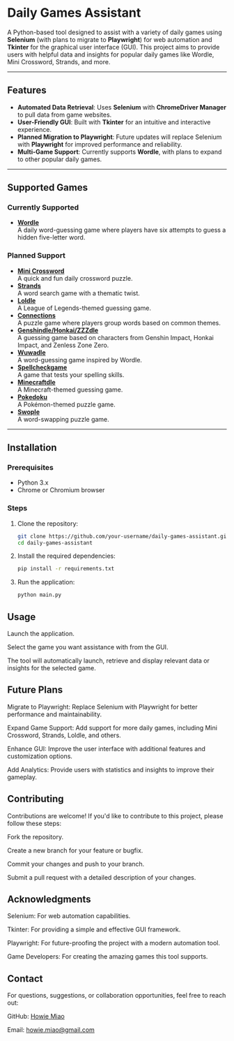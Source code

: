 # Daily Games Assistant

A Python-based tool designed to assist with a variety of daily games using **Selenium** (with plans to migrate to **Playwright**) for web automation and **Tkinter** for the graphical user interface (GUI). This project aims to provide users with helpful data and insights for popular daily games like Wordle, Mini Crossword, Strands, and more.

---

## Features

- **Automated Data Retrieval**: Uses **Selenium** with **ChromeDriver Manager** to pull data from game websites.
- **User-Friendly GUI**: Built with **Tkinter** for an intuitive and interactive experience.
- **Planned Migration to Playwright**: Future updates will replace Selenium with **Playwright** for improved performance and reliability.
- **Multi-Game Support**: Currently supports **Wordle**, with plans to expand to other popular daily games.

---

## Supported Games

### Currently Supported
- **[Wordle](https://www.nytimes.com/games/wordle/index.html)**  
  A daily word-guessing game where players have six attempts to guess a hidden five-letter word.

### Planned Support
- **[Mini Crossword](https://www.nytimes.com/crosswords/game/mini)**  
  A quick and fun daily crossword puzzle.
- **[Strands](https://www.nytimes.com/games/strands)**  
  A word search game with a thematic twist.
- **[Loldle](https://loldle.net/)**  
  A League of Legends-themed guessing game.
- **[Connections](https://www.nytimes.com/games/connections)**  
  A puzzle game where players group words based on common themes.
- **[Genshindle/Honkai/ZZZdle](https://us.genshindle.com/)**  
  A guessing game based on characters from Genshin Impact, Honkai Impact, and Zenless Zone Zero.
- **[Wuwadle](https://us.wuwadle.com/)**  
  A word-guessing game inspired by Wordle.
- **[Spellcheckgame](https://spellcheckgame.com/)**  
  A game that tests your spelling skills.
- **[Minecraftdle](https://minecraftle.org/)**  
  A Minecraft-themed guessing game.
- **[Pokedoku](https://pokedoku.com/)**  
  A Pokémon-themed puzzle game.
- **[Swople](https://fusele.net/swople/)**  
  A word-swapping puzzle game.

---

## Installation

### Prerequisites
- Python 3.x
- Chrome or Chromium browser

### Steps
1. Clone the repository:
   ```bash
   git clone https://github.com/your-username/daily-games-assistant.git
   cd daily-games-assistant
   ```
2. Install the required dependencies:
   ```bash
   pip install -r requirements.txt
   ```
3. Run the application:
   ```bash
   python main.py
   ```
## Usage

Launch the application.

Select the game you want assistance with from the GUI.

The tool will automatically launch, retrieve and display relevant data or insights for the selected game.


## Future Plans
Migrate to Playwright: Replace Selenium with Playwright for better performance and maintainability.

Expand Game Support: Add support for more daily games, including Mini Crossword, Strands, Loldle, and others.

Enhance GUI: Improve the user interface with additional features and customization options.

Add Analytics: Provide users with statistics and insights to improve their gameplay.


## Contributing
Contributions are welcome! If you'd like to contribute to this project, please follow these steps:

Fork the repository.

Create a new branch for your feature or bugfix.

Commit your changes and push to your branch.

Submit a pull request with a detailed description of your changes.

## Acknowledgments
Selenium: For web automation capabilities.

Tkinter: For providing a simple and effective GUI framework.

Playwright: For future-proofing the project with a modern automation tool.

Game Developers: For creating the amazing games this tool supports.

## Contact
For questions, suggestions, or collaboration opportunities, feel free to reach out:

GitHub: [Howie Miao](https://github.com/HowieMiao)

Email: howie.miao@gmail.com

